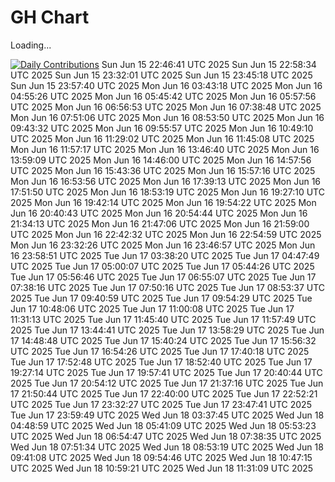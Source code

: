 # GH Chart

Loading...

[![Daily Contributions](https://github.com/peanuts735/GHchart/actions/workflows/job.yaml/badge.svg?event=check_run)](https://github.com/peanuts735/GHchart/actions/workflows/job.yaml)
Sun Jun 15 22:46:41 UTC 2025
Sun Jun 15 22:58:34 UTC 2025
Sun Jun 15 23:32:01 UTC 2025
Sun Jun 15 23:45:18 UTC 2025
Sun Jun 15 23:57:40 UTC 2025
Mon Jun 16 03:43:18 UTC 2025
Mon Jun 16 04:55:26 UTC 2025
Mon Jun 16 05:45:42 UTC 2025
Mon Jun 16 05:57:56 UTC 2025
Mon Jun 16 06:56:53 UTC 2025
Mon Jun 16 07:38:48 UTC 2025
Mon Jun 16 07:51:06 UTC 2025
Mon Jun 16 08:53:50 UTC 2025
Mon Jun 16 09:43:32 UTC 2025
Mon Jun 16 09:55:57 UTC 2025
Mon Jun 16 10:49:10 UTC 2025
Mon Jun 16 11:29:02 UTC 2025
Mon Jun 16 11:45:08 UTC 2025
Mon Jun 16 11:57:17 UTC 2025
Mon Jun 16 13:46:40 UTC 2025
Mon Jun 16 13:59:09 UTC 2025
Mon Jun 16 14:46:00 UTC 2025
Mon Jun 16 14:57:56 UTC 2025
Mon Jun 16 15:43:36 UTC 2025
Mon Jun 16 15:57:16 UTC 2025
Mon Jun 16 16:53:56 UTC 2025
Mon Jun 16 17:39:13 UTC 2025
Mon Jun 16 17:51:50 UTC 2025
Mon Jun 16 18:53:19 UTC 2025
Mon Jun 16 19:27:10 UTC 2025
Mon Jun 16 19:42:14 UTC 2025
Mon Jun 16 19:54:22 UTC 2025
Mon Jun 16 20:40:43 UTC 2025
Mon Jun 16 20:54:44 UTC 2025
Mon Jun 16 21:34:13 UTC 2025
Mon Jun 16 21:47:06 UTC 2025
Mon Jun 16 21:59:00 UTC 2025
Mon Jun 16 22:42:32 UTC 2025
Mon Jun 16 22:54:59 UTC 2025
Mon Jun 16 23:32:26 UTC 2025
Mon Jun 16 23:46:57 UTC 2025
Mon Jun 16 23:58:51 UTC 2025
Tue Jun 17 03:38:20 UTC 2025
Tue Jun 17 04:47:49 UTC 2025
Tue Jun 17 05:00:07 UTC 2025
Tue Jun 17 05:44:26 UTC 2025
Tue Jun 17 05:56:46 UTC 2025
Tue Jun 17 06:55:07 UTC 2025
Tue Jun 17 07:38:16 UTC 2025
Tue Jun 17 07:50:16 UTC 2025
Tue Jun 17 08:53:37 UTC 2025
Tue Jun 17 09:40:59 UTC 2025
Tue Jun 17 09:54:29 UTC 2025
Tue Jun 17 10:48:06 UTC 2025
Tue Jun 17 11:00:08 UTC 2025
Tue Jun 17 11:31:13 UTC 2025
Tue Jun 17 11:45:40 UTC 2025
Tue Jun 17 11:57:49 UTC 2025
Tue Jun 17 13:44:41 UTC 2025
Tue Jun 17 13:58:29 UTC 2025
Tue Jun 17 14:48:48 UTC 2025
Tue Jun 17 15:40:24 UTC 2025
Tue Jun 17 15:56:32 UTC 2025
Tue Jun 17 16:54:26 UTC 2025
Tue Jun 17 17:40:18 UTC 2025
Tue Jun 17 17:52:48 UTC 2025
Tue Jun 17 18:52:40 UTC 2025
Tue Jun 17 19:27:14 UTC 2025
Tue Jun 17 19:57:41 UTC 2025
Tue Jun 17 20:40:44 UTC 2025
Tue Jun 17 20:54:12 UTC 2025
Tue Jun 17 21:37:16 UTC 2025
Tue Jun 17 21:50:44 UTC 2025
Tue Jun 17 22:40:00 UTC 2025
Tue Jun 17 22:52:21 UTC 2025
Tue Jun 17 23:32:27 UTC 2025
Tue Jun 17 23:47:41 UTC 2025
Tue Jun 17 23:59:49 UTC 2025
Wed Jun 18 03:37:45 UTC 2025
Wed Jun 18 04:48:59 UTC 2025
Wed Jun 18 05:41:09 UTC 2025
Wed Jun 18 05:53:23 UTC 2025
Wed Jun 18 06:54:47 UTC 2025
Wed Jun 18 07:38:35 UTC 2025
Wed Jun 18 07:51:34 UTC 2025
Wed Jun 18 08:53:19 UTC 2025
Wed Jun 18 09:41:08 UTC 2025
Wed Jun 18 09:54:46 UTC 2025
Wed Jun 18 10:47:15 UTC 2025
Wed Jun 18 10:59:21 UTC 2025
Wed Jun 18 11:31:09 UTC 2025
